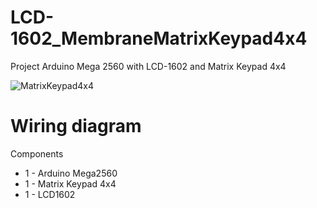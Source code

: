 # LCD-1602_MembraneMatrixKeypad4x4
Project Arduino Mega 2560 with LCD-1602 and Matrix Keypad 4x4

![MatrixKeypad4x4](https://i.ibb.co/Zc3Y13q/Matrix-Keypad-4x4.jpg)

# Wiring diagram

Components 

- 1 - Arduino Mega2560
- 1 - Matrix Keypad 4x4
- 1 - LCD1602

